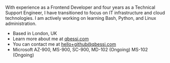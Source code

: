 With experience as a Frontend Developer and four years as a Technical Support Engineer, I have transitioned to focus on IT infrastructure and cloud technologies. I am actively working on learning Bash, Python, and Linux administration.

- Based in London, UK
- Learn more about me at [qbessi.com](http://qbessi.com)
- You can contact me at [hello+github@qbessi.com](mailto:hello+github@qbessi.com)
- Microsoft AZ-900, MS-900, SC-900, MD-102 (Ongoing) MS-102 (Ongoing)
